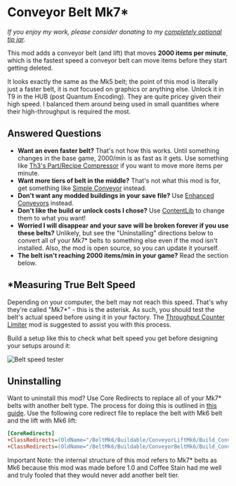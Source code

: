 # Conveyor Belt Mk7*

_If you enjoy my work, please consider donating to my [completely optional tip jar](https://ko-fi.com/robb4)._

This mod adds a conveyor belt (and lift) that moves **2000 items per minute**,
which is the fastest speed a conveyor belt can move items before they start getting deleted.

It looks exactly the same as the Mk5 belt; the point of this mod is literally just a faster belt,
it is not focused on graphics or anything else.
Unlock it in T9 in the HUB (post Quantum Encoding). They are quite pricey given their high speed.
I balanced them around being used in small quantities where their high-throughput is required the most.

## Answered Questions

- **Want an even faster belt?**
  That's not how this works.
  Until something changes in the base game, 2000/min is as fast as it gets.
  Use something like [Th3's Part/Recipe Compressor](https://ficsit.app/mod/Th3RecipeMod) if you want to move more items per minute.
- **Want more tiers of belt in the middle?**
  That's not what this mod is for, get something like [Simple Conveyor](https://ficsit.app/mod/conveyorbeltmod) instead.
- **Don't want any modded buildings in your save file?**
  Use [Enhanced Conveyors](https://ficsit.app/mod/EnhancedConveyors) instead.
- **Don't like the build or unlock costs I chose?**
  Use [ContentLib](https://ficsit.app/mod/ContentLib) to change them to what you want!
- **Worried I will disappear and your save will be broken forever if you use these belts?**
  Unlikely, but see the "Uninstalling" directions below to convert all of your Mk7* belts to something else even if the mod isn't installed.
  Also, the mod is open source, so you can update it yourself.
- **The belt isn't reaching 2000 items/min in your game?**
  Read the section below.

## *Measuring True Belt Speed

Depending on your computer, the belt may not reach this speed.
That's why they're called "Mk7*" - this is the asterisk.
As such, you should test the belt's actual speed before using it in your factory.
The [Throughput Counter Limiter](https://ficsit.app/mod/CounterLimiter)
mod is suggested to assist you with this process.
<!-- mod is automatically installed with this mod to assist you with this process. -->

Build a setup like this to check what belt speed you get before designing your setups around it:

![Belt speed tester](https://i.imgur.com/b0Y2jgl.jpeg)

## Uninstalling

Want to uninstall this mod? Use Core Redirects to replace all of your Mk7* belts with another belt type.
The process for doing this is outlined in [this guide](https://docs.ficsit.app/satisfactory-modding/latest/ForUsers/CoreRedirectMigration.html).
Use the following core redirect file to replace the belt with Mk6 belt and the lift with Mk6 lift:

```ini
[CoreRedirects]
+ClassRedirects=(OldName="/BeltMk6/Buildable/ConveyorLiftMk6/Build_ConveyorLiftMk6.Build_ConveyorLiftMk6_C",NewName="/Game/FactoryGame/Buildable/Factory/ConveyorLiftMk6/Build_ConveyorLiftMk6.Build_ConveyorLiftMk6_C")
+ClassRedirects=(OldName="/BeltMk6/Buildable/ConveyorBeltMk6/Build_ConveyorBeltMk6.Build_ConveyorBeltMk6_C",NewName="/Game/FactoryGame/Buildable/Factory/ConveyorBeltMk6/Build_ConveyorBeltMk6.Build_ConveyorBeltMk6_C")
```

Important Note: the internal structure of this mod refers to Mk7* belts as Mk6
because this mod was made before 1.0 and Coffee Stain had me well and truly fooled that they would never add another belt tier.
